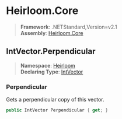 # Heirloom.Core

> **Framework**: .NETStandard,Version=v2.1  
> **Assembly**: [Heirloom.Core][0]  

## IntVector.Perpendicular

> **Namespace**: [Heirloom][0]  
> **Declaring Type**: [IntVector][1]  

### Perpendicular

Gets a perpendicular copy of this vector.

```cs
public IntVector Perpendicular { get; }
```

[0]: ../../../Heirloom.Core.md
[1]: ../IntVector.md
